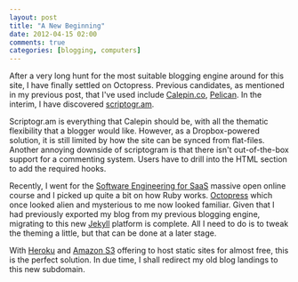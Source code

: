 ```yaml
---
layout: post
title: "A New Beginning"
date: 2012-04-15 02:00
comments: true
categories: [blogging, computers]
---
```


After a very long hunt for the most suitable blogging engine around for this site, I have finally settled on Octopress. Previous candidates, as mentioned in my previous post, that I've used include [Calepin.co][1], [Pelican][2]. In the interim, I have discovered [scriptogr.am][3].

Scriptogr.am is everything that Calepin should be, with all the thematic flexibility that a blogger would like. However, as a Dropbox-powered solution, it is still limited by how the site can be synced from flat-files. Another annoying downside of scriptogram is that there isn't out-of-the-box support for a commenting system. Users have to drill into the HTML section to add the required hooks.

Recently, I went for the [Software Engineering for SaaS][4] massive open online course and I picked up quite a bit on how Ruby works. [Octopress][] which once looked alien and mysterious to me now looked familiar. Given that I had previously exported my blog from my previous blogging engine, migrating to this new [Jekyll][5] platform is complete. All I need to do is to tweak the theming a little, but that can be done at a later stage.

With [Heroku][] and [Amazon S3][s3] offering to host static sites for almost free, this is the perfect solution. In due time, I shall redirect my old blog landings to this new subdomain.

[1]: http://calepin.co/
[2]: http://pelican.readthedocs.org/
[3]: http://scriptogr.am/
[4]: http://saas-class.org/
[5]: https://github.com/mojombo/jekyll/
[heroku]: http://heroku.com/
[s3]: http://aws.amazon.com/s3/
[octopress]: http://octopress.org/
